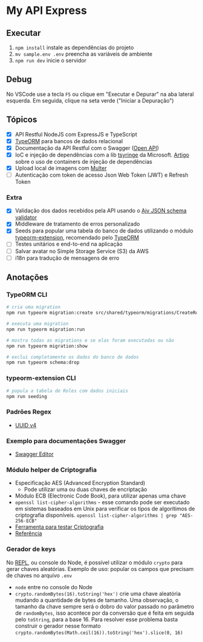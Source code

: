 # My API Express

## Executar

1. `npm install` instale as dependências do projeto
2. `mv sample.env .env` preencha as variáveis de ambiente
3. `npm run dev` inicie o servidor

## Debug

No VSCode use a tecla `F5` ou clique em "Executar e Depurar" na aba lateral esquerda. Em seguida, clique na seta verde ("Iniciar a Depuração")

## Tópicos

- [x] API Restful NodeJS com ExpressJS e TypeScript
- [x] [TypeORM](https://typeorm.io/) para bancos de dados relacional
- [x] Documentação da API Restful com o Swagger ([Open API](https://github.com/OAI/OpenAPI-Specification/blob/main/versions/3.0.3.md))
- [x] IoC e injeção de dependências com a lib [tsyringe](https://github.com/Microsoft/tsyringe#readme) da Microsoft. [Artigo](https://dev.to/logrocket/top-5-typescript-dependency-injection-containers-53e2) sobre o uso de containers de injeção de dependências
- [x] Upload local de imagens com [Multer](https://github.com/expressjs/multer/blob/master/doc/README-pt-br.md)
- [ ] Autenticação com token de acesso Json Web Token (JWT) e Refresh Token

### Extra

- [x] Validação dos dados recebidos pela API usando o [Ajv JSON schema validator](https://ajv.js.org/)
- [x] Middleware de tratamento de erros personalizado
- [x] Seeds para popular uma tabela do banco de dados utilizando o módulo [typeorm-extension](https://typeorm-extension.tada5hi.net/guide/seeding.html), recomendado pelo [TypeORM](https://typeorm.io/#extensions)
- [ ] Testes unitários e end-to-end na aplicação
- [ ] Salvar avatar no Simple Storage Service (S3) da AWS
- [ ] i18n para tradução de mensagens de erro

## Anotações

### TypeORM CLI

~~~bash
# cria uma migration
npm run typeorm migration:create src/shared/typeorm/migrations/CreateRolesTable

# executa uma migration
npm run typeorm migration:run

# mostra todas as migrations e se elas foram executadas ou não
npm run typeorm migration:show

# exclui completamente os dados do banco de dados
npm run typeorm schema:drop
~~~

### typeorm-extension CLI

~~~bash
# popula a tabela de Roles com dados iniciais
npm run seeding
~~~

### Padrões Regex

- [UUID v4](https://ihateregex.io/expr/uuid/)

### Exemplo para documentações Swagger

- [Swagger Editor](https://editor.swagger.io)

### Módulo helper de Criptografia

- Especificação AES (Advanced Encryption Standard)
  - Pode utilizar uma ou duas chaves de encriptação
- Módulo ECB (Electronic Code Book), para utilizar apenas uma chave
- `openssl list-cipher-algorithms` - esse comando pode ser executado em sistemas baseados em Unix para verificar os tipos de algorítimos de criptografia disponíveis. `openssl list-cipher-algorithms | grep "AES-256-ECB"`
- [Ferramenta para testar Criptografia](https://www.devglan.com/online-tools/aes-encryption-decryption)
- [Referência](https://youtu.be/NiMlyJhlbeg)

### Gerador de keys

No [REPL](https://nodejs.org/api/repl.html#repl), ou console do Node, é possível utilizar o módulo `crypto` para gerar chaves aleatórias. Exemplo de uso: popular os campos que precisam de chaves no arquivo `.env`

- `node` entre no console do Node
- `crypto.randomBytes(16).toString('hex')` crie uma chave aleatória mudando a quantidade de bytes de tamanho. Uma observação, o tamanho da chave sempre será o dobro do valor passado no parâmetro de `randomBytes`, isso acontece por da conversão que é feita em seguida pelo `toString`, para a base 16. Para resolver esse problema basta construir o gerador nesse formato `crypto.randomBytes(Math.ceil(16)).toString('hex').slice(0, 16)`
